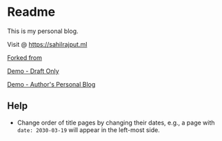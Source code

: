 # Readme

This is my personal blog.

Visit @ https://sahilrajput.ml

[Forked from](https://github.com/vercel/next.js/tree/canary/examples/blog)

[Demo - Draft Only](https://demo.vercel.blog/)

[Demo - Author's Personal Blog](https://shud.in/)

## Help

- Change order of title pages by changing their dates, e.g., a page with `date: 2030-03-19` will appear in the left-most side.